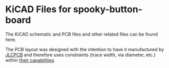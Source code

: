 # KiCAD Files for spooky-button-board
The KiCAD schematic and PCB files and other related files can be found here.

The PCB layout was designed with the intention to have it manufactured by
[JLCPCB](https://jlcpcb.com/) and therefore uses constraints (trace width, via
diameter, etc.) within
[their capabilities](https://jlcpcb.com/capabilities/Capabilities).
